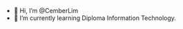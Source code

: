 - 👋 Hi, I’m @CemberLim
- 🌱 I’m currently learning Diploma Information Technology.

<!---
CemberYing/CemberYing is a ✨ special ✨ repository because its `README.md` (this file) appears on your GitHub profile.
You can click the Preview link to take a look at your changes.
--->
